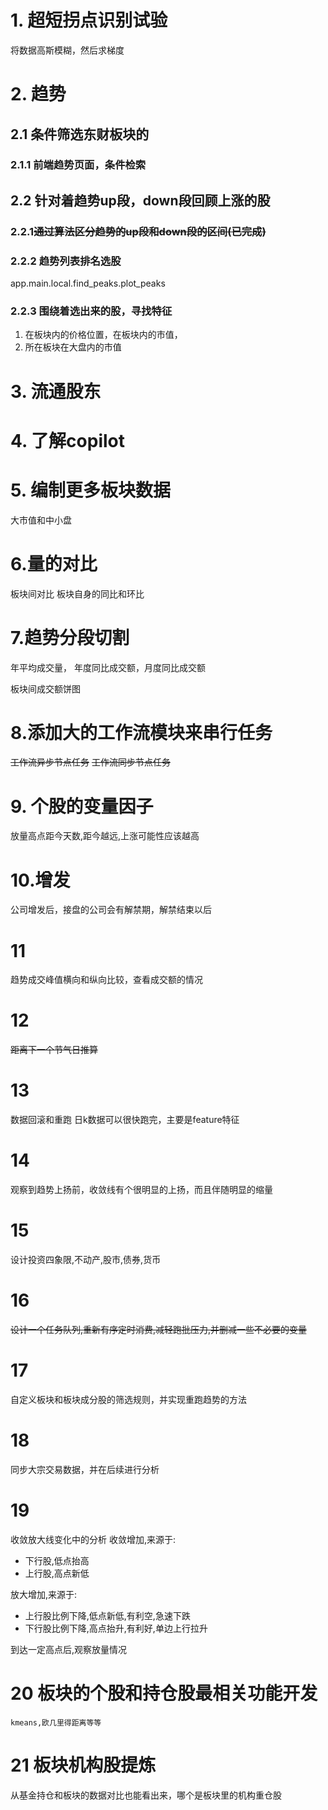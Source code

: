 # 1. 超短拐点识别试验
将数据高斯模糊，然后求梯度

# 2. 趋势

## 2.1 条件筛选东财板块的

### 2.1.1 前端趋势页面，条件检索

## 2.2 针对着趋势up段，down段回顾上涨的股

### 2.2.1~~通过算法区分趋势的up段和down段的区间(已完成)~~

### 2.2.2 趋势列表排名选股
app.main.local.find_peaks.plot_peaks
### 2.2.3 围绕着选出来的股，寻找特征
1. 在板块内的价格位置，在板块内的市值，
2. 所在板块在大盘内的市值

# 3. 流通股东

# 4. 了解copilot

# 5. 编制更多板块数据

大市值和中小盘

# 6.量的对比
板块间对比
板块自身的同比和环比
# 7.趋势分段切割

年平均成交量，
年度同比成交额，月度同比成交额

板块间成交额饼图

# 8.添加大的工作流模块来串行任务
~~工作流异步节点任务~~
~~工作流同步节点任务~~
# 9. 个股的变量因子

放量高点距今天数,距今越远,上涨可能性应该越高

# 10.增发
公司增发后，接盘的公司会有解禁期，解禁结束以后

# 11
趋势成交峰值横向和纵向比较，查看成交额的情况

# 12 
~~距离下一个节气日推算~~

# 13 
数据回滚和重跑
日k数据可以很快跑完，主要是feature特征
# 14
观察到趋势上扬前，收敛线有个很明显的上扬，而且伴随明显的缩量

# 15
设计投资四象限,不动产,股市,债券,货币

# 16
~~设计一个任务队列,重新有序定时消费,减轻跑批压力,并删减一些不必要的变量~~

# 17
自定义板块和板块成分股的筛选规则，并实现重跑趋势的方法

# 18
同步大宗交易数据，并在后续进行分析

# 19
收敛放大线变化中的分析 
收敛增加,来源于:

* 下行股,低点抬高
* 上行股,高点新低

放大增加,来源于:

* 上行股比例下降,低点新低,有利空,急速下跌
* 下行股比例下降,高点抬升,有利好,单边上行拉升

到达一定高点后,观察放量情况

# 20 板块的个股和持仓股最相关功能开发
    kmeans,欧几里得距离等等

# 21 板块机构股提炼

从基金持仓和板块的数据对比也能看出来，哪个是板块里的机构重仓股
